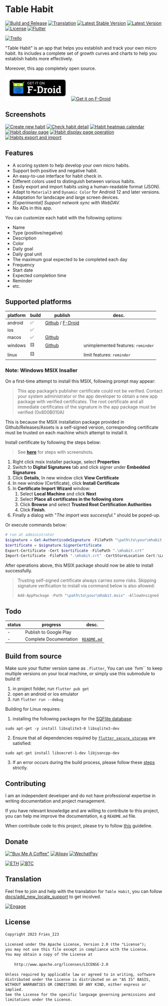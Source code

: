 # Table Habit

[![Build and Release][github-relaese-badge-svg]][github-relaese-badge]
[![Translation][weblate-badge]][weblate]
[![Latest Stable Version][app-verison-bage-svg]][github-release-page]
[![Latest Version][app-pre-verison-bage-svg]][github-release-page]
[![License][license-badge]][app-license]
[![Flutter][flutter-badge]][deps-flutter-version]

[![Trello][app-trello-badge]][app-trello-board]

"Table Habit" is an app that helps you establish and track your own micro habit.
Its includes a complete set of growth curves and charts to help you establish
habits more effectively.

Moreover, this app completely open source.

[![Get it on F-Droid][fdroid-button]][fdroid-myapp]
[![Get it on F-Droid][github-button]][github-myapp]

## Screenshots

[![Create new habit][create-new-habit-tb]][create-new-habit]
[![Check habit detail][check-habit-detail-tb]][check-habit-detail]
[![Habit heatmap calendar][habit-heatmap-tb]][habit-heatmap]
[![Habit display page][display-page-tb]][display-page]
[![Habit display page operation][display-op-tb]][display-op]
[![Habits export and import][export-and-import-tb]][export-and-import]

## Features

- A scoring system to help develop your own micro habits.
- Support both positive and negative habit.
- An easy-to-use interface for habit check in.
- Different colors used to distinguish between various habits.
- Easily export and import habits using a human-readable format (JSON).
- Adapt to `Material3` and `Dynamic Color` for Android 12 and later versions.
- Adaptation for landscape and large screen devices.
- _[Experimental] Support network sync with WebDAV._
- No ADs in this app.

You can customize each habit with the following options:

- Name
- Type (positive/negative)
- Description
- Color
- Daily goal
- Daily goal unit
- The maximum goal expected to be completed each day
- Frequency
- Start date
- Expected completion time
- Reminder
- etc.

## Supported platforms

| platform | build | publish                                          | desc.                              |
| -------- | ----- | ------------------------------------------------ | ---------------------------------- |
| android  | ✅    | [Github][github-myapp] / [F-Droid][fdroid-myapp] |                                    |
| ios      | ✅    |                                                  |                                    |
| macos    | ✅    | [Github][github-myapp]                           |                                    |
| windows  | 🟨    | [Github][github-myapp]                           | unimplemented features: `reminder` |
| linux    | 🟨    |                                                  | limit features: `reminder`         |

### Note: Windows MSIX Insaller

On a first-time attempt to install this MSIX, following prompt may appear:

> This app package’s publisher certificate could not be verified.
> Contact your system administrator or the app developer to obtain
> a new app package with verified certificates.
> The root certificate and all immediate certificates of the signature
> in the app package must be verified (0x800B010A)

This is because the MSIX installation package provided in Github/Releases/Assets
is a self-signed version, corresponding certificate must be trusted
on each machine which attempt to install it.

Install certificate by following the steps below:

> See [**here**][msix-install-cert] for steps with screenshots.

1. Right click msix installer package, select **Properties**
2. Switch to **Digital Signatures** tab and click signer under **Embedded Signatures**
3. Click **Details**, In new window click **View Certificate**
4. In new window (Certificate), click **Install Certificate**
5. In **Certificate Import Wizard** window:
   1. Select **Local Machine** and click **Next**
   2. Select **Place all certificates in the following store**
   3. Click **Browse** and select **Trusted Root Certification Authorities**
   4. Click **Finish**.
6. Finally a dialog with "_The import was successful._" should be poped-up.

Or execute commands below:

```powershell
# run at administrator
$signature = Get-AuthenticodeSignature -FilePath "\path\to\your\mhabit.msix"
$certificate = $signature.SignerCertificate
Export-Certificate -Cert $certificate -FilePath ".\mhabit.crt"
Import-Certificate -FilePath ".\mhabit.crt" -CertStoreLocation Cert:\LocalMachine\Root
```

After operations above, this MSIX package should now be able to install successfully.

> Trusting self-signed certificate always carries some risks.
> Skipping signature verification to install via command below is also allowed:
>
> ```powershell
> Add-AppPackage -Path "\path\to\your\mhabit.msix" -AllowUnsigned
> ```

## Todo

| status | progress               | desc.                    |
| ------ | ---------------------- | ------------------------ |
| -      | Publish to Google Play |                          |
| -      | Complete Documentation | [`README.md`](README.md) |

## Build from source

Make sure your flutter version same as `.flutter`, You can use `fvm`` to keep
multiple versions on your local machine, or simply use this submodule to build it!

1. in project folder, run `flutter pub get`
2. open an android or ios emulator
3. run `flutter run --debug`

Building for Linux requires:

1. installing the following packages for the [SQFlite database][sqflite-ffi-linux]:

```shell
sudo apt-get -y install libsqlite3-0 libsqlite3-dev
```

2. Ensure that all dependencies required by [`flutter_secure_storage`][fss-linux] are satisfied:

```shell
sudo apt-get install libsecret-1-dev libjsoncpp-dev
```

3. If an error occurs during the build process, please follow these
   [steps][flutter-linux] strictly.

## Contributing

I am an independent developer and do not have professional expertise in writing
documentation and project management.

If you have relevant knowledge and are willing to contribute to this project,
you can help me improve the documentation, e.g `README.md` file.

When contribute code to this project, please try to follow
[this][style-guide-for-flutter] guideline.

## Donate

[!["Buy Me A Coffee"][buymeacoffee-badge]](https://www.buymeacoffee.com/d49cb87qgww)
[![Alipay][alipay-badge]](docs/README/images/donate-alipay.jpg)
[![WechatPay][wechat-badge]](docs/README/images/donate-wechatpay.png)

[![ETH][eth-badge]][eth-addr]
[![BTC][btc-badge]][btc-addr]

## Translation

Feel free to join and help with the translation for `Table Habit`,
you can follow [docs/add_new_locale_support][l10n-doc] to get incolved.

<!-- ![L10nStat][l10n-stat-pic] -->

[![Engage][weblate-engage-badge]][weblate-engage]

## License

```text
Copyright 2023 Fries_I23

Licensed under the Apache License, Version 2.0 (the "License");
you may not use this file except in compliance with the License.
You may obtain a copy of the License at

    http://www.apache.org/licenses/LICENSE-2.0

Unless required by applicable law or agreed to in writing, software
distributed under the License is distributed on an "AS IS" BASIS,
WITHOUT WARRANTIES OR CONDITIONS OF ANY KIND, either express or implied.
See the License for the specific language governing permissions and
limitations under the License.
```

[create-new-habit]: docs/README/images/create-new-habit.gif
[create-new-habit-tb]: docs/README/images/create-new-habit-tb.gif
[check-habit-detail]: docs/README/images/check-habit-detail.gif
[check-habit-detail-tb]: docs/README/images/check-habit-detail-tb.gif
[habit-heatmap]: docs/README/images/habit-heatmap.gif
[habit-heatmap-tb]: docs/README/images/habit-heatmap-tb.gif
[display-page]: docs/README/images/habit-display-page.gif
[display-page-tb]: docs/README/images/habit-display-page-tb.gif
[display-op]: docs/README/images/habit-display-op.gif
[display-op-tb]: docs/README/images/habit-display-op-tb.gif
[export-and-import]: docs/README/images/export-and-import.gif
[export-and-import-tb]: docs/README/images/export-and-import-tb.gif
[fdroid-button]: docs/README/images/fdroid-get-it-on.png
[fdroid-myapp]: https://f-droid.org/packages/io.github.friesi23.mhabit
[github-button]: docs/README/images/github-get-it-on.png
[github-myapp]: https://github.com/FriesI23/mhabit/releases/latest
[github-relaese-badge]: https://github.com/FriesI23/mhabit/actions/workflows/app-release.yml
[github-relaese-badge-svg]: https://github.com/FriesI23/mhabit/actions/workflows/app-release.yml/badge.svg
[github-release-page]: https://github.com/FriesI23/mhabit/releases
[app-license]: https://github.com/FriesI23/mhabit/blob/main/LICENSE
[flutter-badge]: https://img.shields.io/badge/_Flutter_-3.24.5-grey.svg?&logo=Flutter&logoColor=white&labelColor=blue
[deps-flutter-version]: https://github.com/flutter/flutter/tree/3.24.5
[license-badge]: https://img.shields.io/github/license/FriesI23/mhabit
[app-verison-bage-svg]: https://img.shields.io/github/v/release/FriesI23/mhabit
[app-pre-verison-bage-svg]: https://img.shields.io/github/v/release/FriesI23/mhabit?include_prereleases&label=pre-release
[app-trello-badge]: https://img.shields.io/badge/Trello-%23026AA7.svg?style=for-the-badge&logo=Trello&logoColor=white
[app-trello-board]: https://trello.com/b/ayPTUeQj/mhabit

<!-- [l10n-stat-pic]: docs/README/images/l10n-stat.svg -->

[l10n-doc]: docs/add_new_locale_support.md
[buymeacoffee-badge]: https://img.shields.io/badge/Buy_Me_A_Coffee-FFDD00?style=for-the-badge&logo=buy-me-a-coffee&logoColor=black
[alipay-badge]: https://img.shields.io/badge/alipay-00A1E9?style=for-the-badge&logo=alipay&logoColor=white
[wechat-badge]: https://img.shields.io/badge/WeChat-07C160?style=for-the-badge&logo=wechat&logoColor=white
[eth-badge]: https://img.shields.io/badge/Ethereum-3C3C3D?style=for-the-badge&logo=Ethereum&logoColor=white
[eth-addr]: https://etherscan.io/address/0x35FC877Ef0234FbeABc51ad7fC64D9c1bE161f8F
[btc-badge]: https://img.shields.io/badge/Bitcoin-000000?style=for-the-badge&logo=bitcoin&logoColor=white
[btc-addr]: https://blockchair.com/bitcoin/address/bc1qz2vjews2fcscmvmcm5ctv47mj6236x9p26zk49
[style-guide-for-flutter]: https://github.com/flutter/flutter/wiki/Style-guide-for-Flutter-repo
[weblate-badge]: https://hosted.weblate.org/widget/mhabit/app-view/svg-badge.svg
[weblate]: https://hosted.weblate.org/projects/mhabit/
[weblate-engage-badge]: https://hosted.weblate.org/widget/mhabit/app-view/multi-auto.svg
[weblate-engage]: https://hosted.weblate.org/engage/mhabit/
[sqflite-ffi-linux]: https://pub.dev/packages/sqflite_common_ffi#linux
[flutter-linux]: https://docs.flutter.dev/get-started/install/linux/desktop#development-tools
[msix-install-cert]: https://www.advancedinstaller.com/install-test-certificate-from-msix.html
[fss-linux]: https://pub.dev/packages/flutter_secure_storage#configure-linux-version
